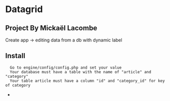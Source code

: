 # Datagrid
Project By Mickaël Lacombe
---

Create app -> editing data from a db with dynamic label

## Install
      Go to engine/config/config.php and set your value
      Your database must have a table with the name of "article" and "category"
      Your table article must have a column "id" and "category_id" for key of category
      
*  
